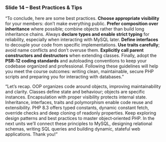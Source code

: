 ### Slide 14 – Best Practices & Tips

“To conclude, here are some best practices.  **Choose appropriate visibility** for your members: don’t make everything public.  **Prefer composition over inheritance** where possible; combine objects rather than build long inheritance chains.  Always **declare types and enable strict typing** for reliability, especially when interacting with MySQL later.  **Define interfaces** to decouple your code from specific implementations.  **Use traits carefully**; avoid name conflicts and don’t overuse them.  **Explicitly call parent constructors and destructors** when extending classes.  Finally, adopt the **PSR‑12 coding standards** and autoloading conventions to keep your codebase organized and professional.  Following these guidelines will help you meet the course outcomes: writing clean, maintainable, secure PHP scripts and preparing you for interacting with databases.”

“Let’s recap.  OOP organizes code around objects, improving maintainability and clarity.  Classes define state and behaviour; objects are specific instances.  Encapsulation with proper visibility protects internal state.  Inheritance, interfaces, traits and polymorphism enable code reuse and extensibility.  PHP 8.3 offers typed constants, dynamic constant fetch, override checks and deep cloning of readonly properties.  Keep exploring design patterns and best practices to master object‑oriented PHP.  In the next units we’ll connect these principles to MySQL, designing relational schemas, writing SQL queries and building dynamic, stateful web applications.  Thank you!”